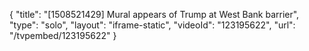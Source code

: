 {
    "title": "[1508521429] Mural appears of Trump at West Bank barrier",
    "type": "solo",
    "layout": "iframe-static",
    "videoId": "123195622",
    "url": "\/tvpembed\/123195622"
}
